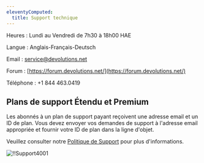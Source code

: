 ```yaml
---
eleventyComputed:
  title: Support technique
---
```

Heures : Lundi au Vendredi de 7h30 à 18h00 HAE

Langue : Anglais-Français-Deutsch

Email : [service@devolutions.net](mailto:service@devolutions.net)

Forum : [https://forum.devolutions.net/](https://forum.devolutions.net/)

Téléphone : +1 844 463.0419

## Plans de support Étendu et Premium

Les abonnés à un plan de support payant reçoivent une adresse email et un ID de plan. Vous devez envoyer vos demandes de support à l'adresse email appropriée et fournir votre ID de plan dans la ligne d'objet.

Veuillez consulter notre [Politique de Support](https://devolutions.net/legal/software-license-agreements) pour plus d'informations.

![!!Support4001](https://cdnweb.devolutions.net/docs/docs_en_cloud_Support4001.png)